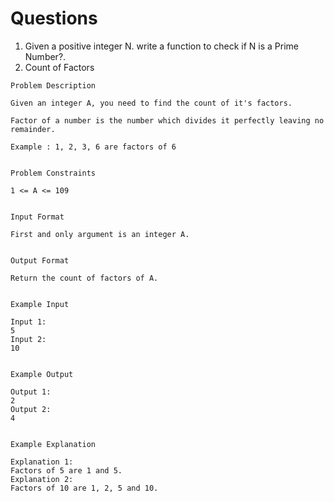 # Questions

1. Given a positive integer N. write a function to check if N is a Prime Number?.
2. Count of Factors
```code
Problem Description

Given an integer A, you need to find the count of it's factors.

Factor of a number is the number which divides it perfectly leaving no remainder.

Example : 1, 2, 3, 6 are factors of 6


Problem Constraints

1 <= A <= 109


Input Format

First and only argument is an integer A.


Output Format

Return the count of factors of A.


Example Input

Input 1:
5
Input 2:
10


Example Output

Output 1:
2
Output 2:
4


Example Explanation

Explanation 1:
Factors of 5 are 1 and 5.
Explanation 2:
Factors of 10 are 1, 2, 5 and 10.
```